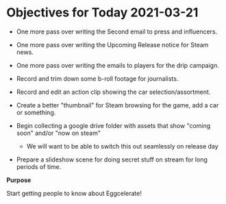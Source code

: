 # Objectives for Today 2021-03-21

- One more pass over writing the Second email to press and influencers.
- One more pass over writing the Upcoming Release notice for Steam news.
- One more pass over writing the emails to players for the drip campaign.
- Record and trim down some b-roll footage for journalists.
- Record and edit an action clip showing the car selection/assortment.
- Create a better "thumbnail" for Steam browsing for the game, add a car or something.
- Begin collecting a google drive folder with assets that show "coming soon" and/or "now on steam"
  - We will want to be able to switch this out seamlessly on release day

- Prepare a slideshow scene for doing secret stuff on stream for long periods of time.


**Purpose**

Start getting people to know about Eggcelerate!  
